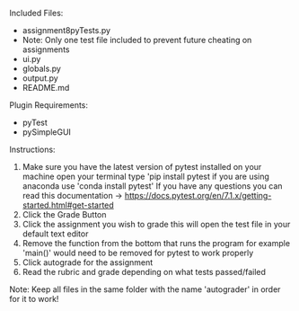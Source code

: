 

Included Files:
- assignment8pyTests.py
- 	Note: Only one test file included to prevent future cheating on assignments
- ui.py
- globals.py
- output.py
- README.md


Plugin Requirements: 
- pyTest
- pySimpleGUI

Instructions:
1. Make sure you have the latest version of pytest installed on your machine
	open your terminal
	type 'pip install pytest
		if you are using anaconda use 'conda install pytest'
	If you have any questions you can read this documentation -> https://docs.pytest.org/en/7.1.x/getting-started.html#get-started
2. Click the Grade Button
3. Click the assignment you wish to grade
	this will open the test file in your default text editor
4. Remove the function from the bottom that runs the program
	for example 'main()' would need to be removed for pytest to work properly
5. Click autograde for the assignment
6. Read the rubric and grade depending on what tests passed/failed

Note:
Keep all files in the same folder with the name 'autograder' in order for it to work!

